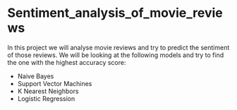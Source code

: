 # Sentiment_analysis_of_movie_reviews
In this project we will analyse movie reviews and try to predict the sentiment of those reviews. We will be looking at the following models and try to find the one with the highest accuracy score:  
* Naive Bayes
* Support Vector Machines
* K Nearest Neighbors
* Logistic Regression
